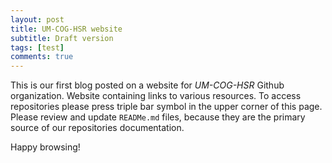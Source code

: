 ```yaml
---
layout: post
title: UM-COG-HSR website
subtitle: Draft version
tags: [test]
comments: true
---
```


This is our first blog posted on a website for *UM-COG-HSR* Github organization.
Website containing links to various resources. To access repositories please press 
triple bar symbol in the upper corner of this page.
Please review and update `READMe.md` files, because they are the primary source of our repositories documentation.

Happy browsing!

